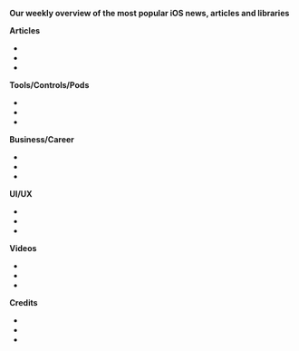 **Our weekly overview of the most popular iOS news, articles and libraries**


**Articles**

*
*
*

**Tools/Controls/Pods**

*
*
*

**Business/Career**

*
*
*

**UI/UX**

*
*
*

**Videos**

*
*
*

**Credits**

*
*
*
